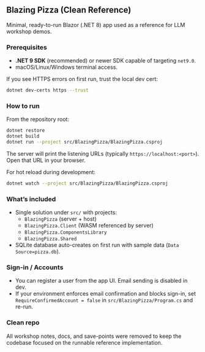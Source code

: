 ## Blazing Pizza (Clean Reference)

Minimal, ready-to-run Blazor (.NET 8) app used as a reference for LLM workshop demos.

### Prerequisites
- **.NET 9 SDK** (recommended) or newer SDK capable of targeting `net9.0`.
- macOS/Linux/Windows terminal access.

If you see HTTPS errors on first run, trust the local dev cert:
```bash
dotnet dev-certs https --trust
```

### How to run
From the repository root:
```bash
dotnet restore
dotnet build
dotnet run --project src/BlazingPizza/BlazingPizza.csproj
```

The server will print the listening URLs (typically `https://localhost:<port>`). Open that URL in your browser.

For hot reload during development:
```bash
dotnet watch --project src/BlazingPizza/BlazingPizza.csproj
```

### What’s included
- Single solution under `src/` with projects:
  - `BlazingPizza` (server + host)
  - `BlazingPizza.Client` (WASM referenced by server)
  - `BlazingPizza.ComponentsLibrary`
  - `BlazingPizza.Shared`
- SQLite database auto-creates on first run with sample data (`Data Source=pizza.db`).

### Sign-in / Accounts
- You can register a user from the app UI. Email sending is disabled in dev.
- If your environment enforces email confirmation and blocks sign-in, set `RequireConfirmedAccount = false` in `src/BlazingPizza/Program.cs` and re-run.

### Clean repo
All workshop notes, docs, and save-points were removed to keep the codebase focused on the runnable reference implementation.
